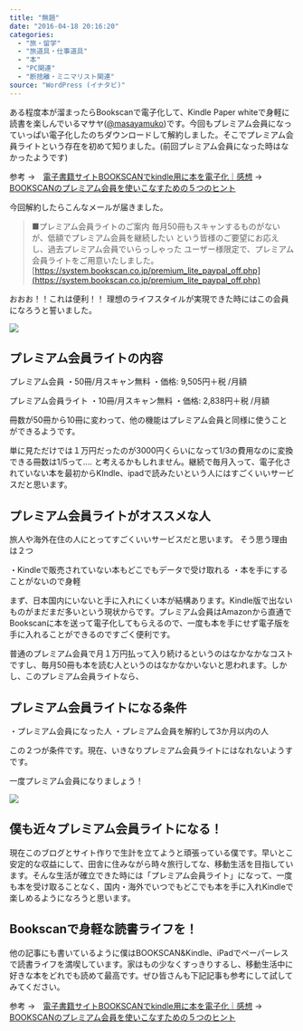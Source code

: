 ```yaml
---
title: "無題"
date: "2016-04-18 20:16:20"
categories:
  - "旅・留学"
  - "旅道具・仕事道具"
  - "本"
  - "PC関連"
  - "断捨離・ミニマリスト関連"
source: "WordPress (イナタビ)"
---
```


ある程度本が溜まったらBookscanで電子化して、Kindle Paper whiteで身軽に読書を楽しんでいるマサヤ([@masayamuko](https://twitter.com/MasayaMuko))です。今回もプレミアム会員になっていっぱい電子化したのちダウンロードして解約しました。そこでプレミアム会員ライトという存在を初めて知りました。(前回プレミアム会員になった時はなかったようです)

参考
→　[電子書籍サイトBOOKSCANでkindle用に本を電子化｜感想](https://masayamuko.com/bookscan/)
→　[BOOKSCANのプレミアム会員を使いこなすための５つのヒント](https://masayamuko.com/bookscan-tips/)

今回解約したらこんなメールが届きました。

> ■プレミアム会員ライトのご案内
毎月50冊もスキャンするものがないが、低額でプレミアム会員を継続したい
という皆様のご要望にお応えし、過去プレミアム会員でいらっしゃった
ユーザー様限定で、プレミアム会員ライトをご用意いたしました。
[https://system.bookscan.co.jp/premium_lite_paypal_off.php](https://system.bookscan.co.jp/premium_lite_paypal_off.php)

おおお！！これは便利！！
理想のライフスタイルが実現できた時にはこの会員になろうと誓いました。

![](https://masayamuko.com/wp/wp-content/uploads/2016/04/image01.jpg)

## プレミアム会員ライトの内容

プレミアム会員
・50冊/月スキャン無料
・価格: 9,505円＋税 /月額

プレミアム会員ライト
・10冊/月スキャン無料
・価格: 2,838円＋税 /月額

冊数が50冊から10冊に変わって、他の機能はプレミアム会員と同様に使うことができるようです。

単に見ただけでは１万円だったのが3000円くらいになって1/3の費用なのに変換できる冊数は1/5って....
と考えるかもしれません。継続で毎月入って、電子化されていない本を最初からKIndle、ipadで読みたいという人にはすごくいいサービスだと思います。

## プレミアム会員ライトがオススメな人

旅人や海外在住の人にとってすごくいいサービスだと思います。
そう思う理由は２つ

・Kindleで販売されていない本もどこでもデータで受け取れる
・本を手にすることがないので身軽

まず、日本国内にいないと手に入れにくい本が結構あります。Kindle版で出ないものがまだまだ多いという現状からです。プレミアム会員はAmazonから直通でBookscanに本を送って電子化してもらえるので、一度も本を手にせず電子版を手に入れることができるのですごく便利です。

普通のプレミアム会員で月１万円払って入り続けるというのはなかなかなコストですし、毎月50冊も本を読む人というのはなかなかいないと思われます。しかし、このプレミアム会員ライトなら、

## プレミアム会員ライトになる条件

・プレミアム会員になった人
・プレミアム会員を解約して3か月以内の人

この２つが条件です。現在、いきなりプレミアム会員ライトにはなれないようすです。

一度プレミアム会員になりましょう！

![](https://masayamuko.com/wp/wp-content/uploads/2016/04/スクリーンショット-2016-04-18-午後8.10.20-1024x661.png)
## 僕も近々プレミアム会員ライトになる！

現在このブログとサイト作りで生計を立てようと頑張っている僕です。早いとこ安定的な収益にして、田舎に住みながら時々旅行してな、移動生活を目指しています。そんな生活が確立できた時には「プレミアム会員ライト」になって、一度も本を受け取ることなく、国内・海外でいつでもどこでも本を手に入れKindleで楽しめるようになろうと思います。

## Bookscanで身軽な読書ライフを！

他の記事にも書いているように僕はBOOKSCAN&Kindle、iPadでペーパーレスで読書ライフを満喫しています。家はもの少なくすっきりするし、移動生活中に好きな本をどれでも読めて最高です。ぜひ皆さんも下記記事も参考にして試してみてください。

参考
→　[電子書籍サイトBOOKSCANでkindle用に本を電子化｜感想](https://masayamuko.com/bookscan/)
→　[BOOKSCANのプレミアム会員を使いこなすための５つのヒント](https://masayamuko.com/bookscan-tips/)